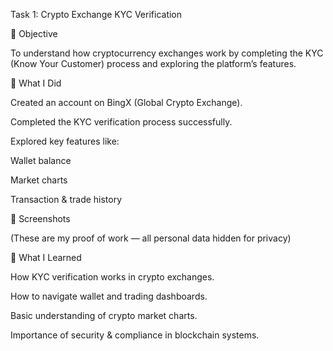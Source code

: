 Task 1: Crypto Exchange KYC Verification

📌 Objective

To understand how cryptocurrency exchanges work by completing the KYC (Know Your Customer) process and exploring the platform’s features.

🧠 What I Did

Created an account on BingX (Global Crypto Exchange).

Completed the KYC verification process successfully.

Explored key features like:

Wallet balance

Market charts

Transaction & trade history

📸 Screenshots

(These are my proof of work — all personal data hidden for privacy)




🎯 What I Learned

How KYC verification works in crypto exchanges.

How to navigate wallet and trading dashboards.

Basic understanding of crypto market charts.

Importance of security & compliance in blockchain systems.
